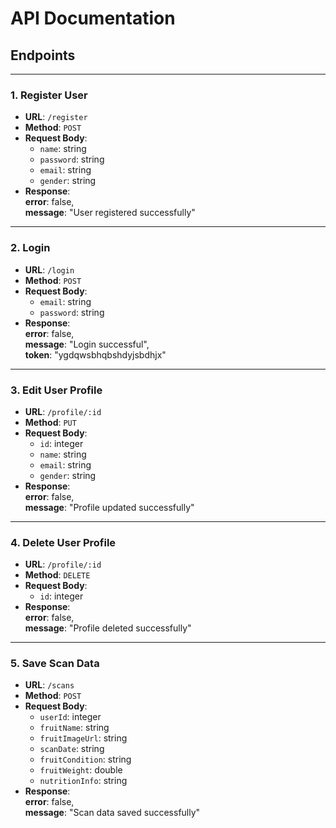 # API Documentation

## Endpoints

---

### 1. **Register User**
- **URL**: `/register`
- **Method**: `POST`
- **Request Body**:
  - `name`: string
  - `password`: string
  - `email`: string
  - `gender`: string
- **Response**:  
  **error**: false,  
  **message**: "User registered successfully"

---

### 2. **Login**
- **URL**: `/login`
- **Method**: `POST`
- **Request Body**:
  - `email`: string
  - `password`: string
- **Response**:  
  **error**: false,  
  **message**: "Login successful",  
  **token**: "ygdqwsbhqbshdyjsbdhjx"

---

### 3. **Edit User Profile**
- **URL**: `/profile/:id`
- **Method**: `PUT`
- **Request Body**:
  - `id`: integer
  - `name`: string
  - `email`: string
  - `gender`: string
- **Response**:  
  **error**: false,  
  **message**: "Profile updated successfully"

---

### 4. **Delete User Profile**
- **URL**: `/profile/:id`
- **Method**: `DELETE`
- **Request Body**:
  - `id`: integer
- **Response**:  
  **error**: false,  
  **message**: "Profile deleted successfully"

---

### 5. **Save Scan Data**
- **URL**: `/scans`
- **Method**: `POST`
- **Request Body**:
  - `userId`: integer
  - `fruitName`: string
  - `fruitImageUrl`: string
  - `scanDate`: string
  - `fruitCondition`: string
  - `fruitWeight`: double
  - `nutritionInfo`: string
- **Response**:  
  **error**: false,  
  **message**: "Scan data saved successfully"
